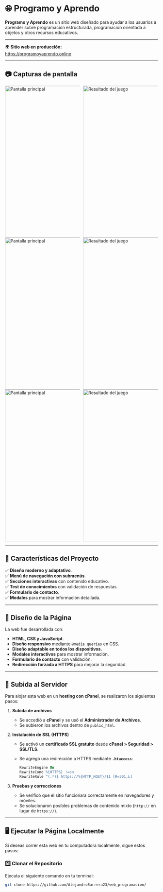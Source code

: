 # 🌐 Programo y Aprendo

**Programo y Aprendo** es un sitio web diseñado para ayudar a los usuarios a aprender sobre programación estructurada, programación orientada a objetos y otros recursos educativos.

---

🌍 **Sitio web en producción:**  
<a href="https://programoyaprendo.online" target="_blank">https://programoyaprendo.online</a>

---

## 📷 Capturas de pantalla
<div style="display: grid; grid-template-columns: repeat(auto-fit, minmax(200px, 1fr)); gap: 10px;">
  <img src="https://programoyaprendo.online/blog/wp-content/uploads/2025/02/f1.png" alt="Pantalla principal" width="500" />
  <img src="https://programoyaprendo.online/blog/wp-content/uploads/2025/02/f2.png" alt="Resultado del juego" width="500" />
</div>
<div style="display: grid; grid-template-columns: repeat(auto-fit, minmax(200px, 1fr)); gap: 10px;">
  <img src="https://programoyaprendo.online/blog/wp-content/uploads/2025/02/f3.png" alt="Pantalla principal" width="500" />
  <img src="https://programoyaprendo.online/blog/wp-content/uploads/2025/02/f4.png" alt="Resultado del juego" width="500" />
</div>
<div style="display: grid; grid-template-columns: repeat(auto-fit, minmax(200px, 1fr)); gap: 10px;">
  <img src="https://programoyaprendo.online/blog/wp-content/uploads/2025/02/f5.png" alt="Pantalla principal" width="500" />
  <img src="https://programoyaprendo.online/blog/wp-content/uploads/2025/02/f6.png" alt="Resultado del juego" width="500" />
</div>

---

## 📌 Características del Proyecto

✅ **Diseño moderno y adaptativo**.  
✅ **Menú de navegación con submenús**.  
✅ **Secciones interactivas** con contenido educativo.  
✅ **Test de conocimientos** con validación de respuestas.  
✅ **Formulario de contacto**.  
✅ **Modales** para mostrar información detallada.  

---

## 🎨 **Diseño de la Página**
La web fue desarrollada con:

- **HTML, CSS y JavaScript**.
- **Diseño responsivo** mediante `@media queries` en CSS.
- **Diseño adaptable en todos los dispositivos.**
- **Modales interactivos** para mostrar información.
- **Formulario de contacto** con validación.
- **Redirección forzada a HTTPS** para mejorar la seguridad.

---

## 🚀 **Subida al Servidor**
Para alojar esta web en un **hosting con cPanel**, se realizaron los siguientes pasos:

1. **Subida de archivos**  
   - Se accedió a **cPanel** y se usó el **Administrador de Archivos**.
   - Se subieron los archivos dentro de `public_html`.

2. **Instalación de SSL (HTTPS)**  
   - Se activó un **certificado SSL gratuito** desde **cPanel > Seguridad > SSL/TLS**.
   - Se agregó una redirección a HTTPS mediante **`.htaccess`**:

     ```apache
     RewriteEngine On
     RewriteCond %{HTTPS} !=on
     RewriteRule ^(.*)$ https://%{HTTP_HOST}/$1 [R=301,L]
     ```

3. **Pruebas y correcciones**  
   - Se verificó que el sitio funcionara correctamente en navegadores y móviles.
   - Se solucionaron posibles problemas de contenido mixto (`http://` en lugar de `https://`).

---

## 🖥 **Ejecutar la Página Localmente**
Si deseas correr esta web en tu computadora localmente, sigue estos pasos:

### **1️⃣ Clonar el Repositorio**
Ejecuta el siguiente comando en tu terminal:

```sh
git clone https://github.com/AlejandroBarrera23/web_programacion/
